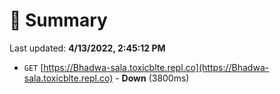 # 📖 Summary
Last updated: **4/13/2022, 2:45:12 PM**

- `GET` [https://Bhadwa-sala.toxicblte.repl.co](https://Bhadwa-sala.toxicblte.repl.co) - **Down** (3800ms)
